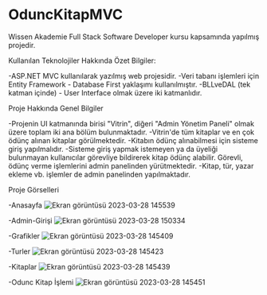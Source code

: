 # OduncKitapMVC

Wissen Akademie Full Stack Software Developer kursu kapsamında yapılmış projedir.

Kullanılan Teknolojiler Hakkında Özet Bilgiler:

-ASP.NET MVC kullanılarak yazılmış web projesidir.
-Veri tabanı işlemleri için Entity Framework - Database First yaklaşımı kullanılmıştır.
-BLLveDAL (tek katman içinde) - User Interface olmak üzere iki katmanlıdır.

Proje Hakkında Genel Bilgiler

-Projenin UI katmanında birisi "Vitrin", diğeri "Admin Yönetim Paneli" olmak üzere toplam iki ana bölüm bulunmaktadır.
-Vitrin'de tüm kitaplar ve en çok ödünç alınan kitaplar görülmektedir.
-Kitabın ödünç alınabilmesi için sisteme giriş yapılmalıdır.
-Sisteme giriş yapmak istemeyen ya da üyeliği bulunmayan kullanıcılar görevliye bildirerek kitap ödünç alabilir. Görevli, ödünç verme işlemlerini admin panelinden yürütmektedir.
-Kitap, tür, yazar ekleme vb. işlemler de admin panelinden yapılmaktadır.

Proje Görselleri

-Anasayfa
![Ekran görüntüsü 2023-03-28 145539](https://user-images.githubusercontent.com/117596243/228229832-59be1225-3320-4736-a661-2c7da3e8229e.png)

-Admin-Girişi
![Ekran görüntüsü 2023-03-28 150334](https://user-images.githubusercontent.com/117596243/228230236-af5ae2d3-0c77-4ed5-8b30-8abf2903aa49.png)

-Grafikler
![Ekran görüntüsü 2023-03-28 145409](https://user-images.githubusercontent.com/117596243/228230540-aa4a1dcd-da24-4c38-9c97-af419f7bdd5a.png)

-Turler
![Ekran görüntüsü 2023-03-28 145423](https://user-images.githubusercontent.com/117596243/228230654-1cd5f7dc-af1b-4952-b925-e4f2b5884bda.png)

-Kitaplar
![Ekran görüntüsü 2023-03-28 145439](https://user-images.githubusercontent.com/117596243/228230742-bddbdb47-3458-4a97-aef4-67e7807dcdda.png)

-Odunc Kitap İşlemi
![Ekran görüntüsü 2023-03-28 145451](https://user-images.githubusercontent.com/117596243/228230858-0d6a8303-1064-4d0c-b828-2314d04b71ea.png)

